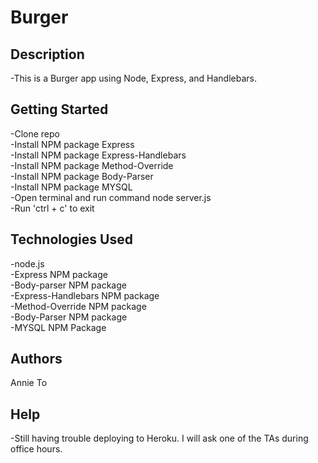 # Burger

## Description
-This is a Burger app using Node, Express, and Handlebars.</br>

## Getting Started
-Clone repo </br>
-Install NPM package Express </br>
-Install NPM package Express-Handlebars </br>
-Install NPM package Method-Override </br>
-Install NPM package Body-Parser </br>
-Install NPM package MYSQL </br>
-Open terminal and run command node server.js </br>
-Run 'ctrl + c' to exit </br>

## Technologies Used
-node.js </br>
-Express NPM package </br>
-Body-parser NPM package </br>
-Express-Handlebars NPM package </br>
-Method-Override NPM package </br>
-Body-Parser NPM package </br>
-MYSQL NPM Package </br>

## Authors
Annie To

## Help
-Still having trouble deploying to Heroku. I will ask one of the TAs during office hours.